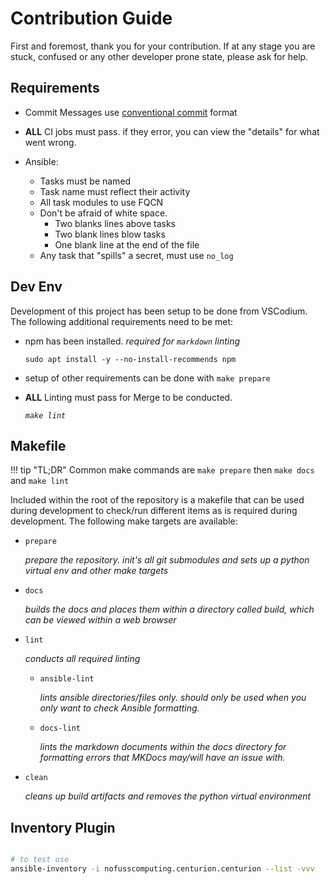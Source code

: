 # Contribution Guide

First and foremost, thank you for your contribution. If at any stage you are stuck, confused or any other developer prone state, please ask for help.


## Requirements

- Commit Messages use [conventional commit](https://www.conventionalcommits.org/en/v1.0.0/) format
- **ALL** CI jobs must pass. if they error, you can view the "details" for what went wrong.

- Ansible:

    - Tasks must be named
    - Task name must reflect their activity
    - All task modules to use FQCN
    - Don't be afraid of white space.
        - Two blanks lines above tasks
        - Two blank lines blow tasks
        - One blank line at the end of the file
    - Any task that "spills" a secret, must use `no_log`


## Dev Env
Development of this project has been setup to be done from VSCodium. The following additional requirements need to be met:

- npm has been installed. _required for `markdown` linting_

    `sudo apt install -y --no-install-recommends npm`

- setup of other requirements can be done with `make prepare`

- **ALL** Linting must pass for Merge to be conducted.

    _`make lint`_


## Makefile

!!! tip "TL;DR"
    Common make commands are `make prepare` then `make docs` and `make lint`

Included within the root of the repository is a makefile that can be used during development to check/run different items as is required during development. The following make targets are available:

- `prepare`

    _prepare the repository. init's all git submodules and sets up a python virtual env and other make targets_

- `docs`

    _builds the docs and places them within a directory called build, which can be viewed within a web browser_

- `lint`

    _conducts all required linting_

    - `ansible-lint`

        _lints ansible directories/files only. should only be used when you only want to check Ansible formatting._

    - `docs-lint`

        _lints the markdown documents within the docs directory for formatting errors that MKDocs may/will have an issue with._

- `clean`

    _cleans up build artifacts and removes the python virtual environment_


## Inventory Plugin

``` bash

# to test use
ansible-inventory -i nofusscomputing.centurion.centurion --list -vvv

```
